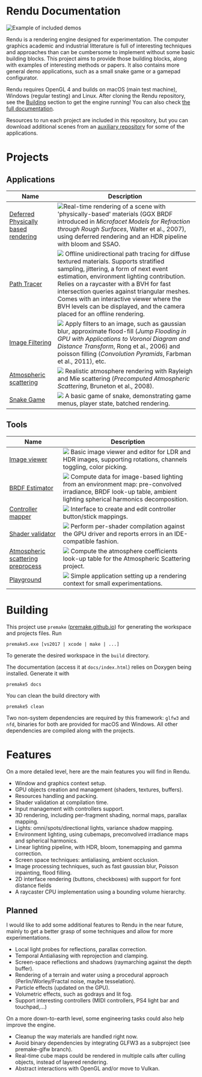 # Rendu Documentation

![Example of included demos](docs/img/header.png)


Rendu is a rendering engine designed for experimentation. The computer graphics academic and industrial litterature is full of interesting techniques and approaches than can be cumbersome to implement without some basic building blocks. This project aims to provide those building blocks, along with examples of interesting methods or papers. It also contains more general demo applications, such as a small snake game or a gamepad configurator. 

Rendu requires OpenGL 4 and builds on macOS (main test machine), Windows (regular testing) and Linux. After cloning the Rendu repository, see the [Building](#building) section to get the engine running! You can also check [the full documentation](http://kosua20.github.io/Rendu/html/index.html).

Resources to run each project are included in this repository, but you can download additional scenes from an [auxiliary repository](https://github.com/kosua20/Rendu-resources) for some of the applications.


# Projects

## Applications

Name  | Description
------------- | -------------
[Deferred Physically based rendering](http://kosua20.github.io/Rendu/html/group___deferred_rendering.html) | ![](docs/img/pbrdemo.png)Real-time rendering of a scene with 'physically-based' materials (GGX BRDF introduced in *Microfacet Models for Refraction through Rough Surfaces*, Walter et al., 2007), using deferred rendering and an HDR pipeline with bloom and SSAO.
[Path Tracer](http://kosua20.github.io/Rendu/html/group___pathtracer_demo.html) | ![](docs/img/pathtracer.png) Offline unidirectional path tracing for diffuse textured materials. Supports stratified sampling, jittering, a form of next event estimation, environment lighting contribution. Relies on a raycaster with a BVH for fast intersection queries against triangular meshes. Comes with an interactive viewer where the BVH levels can be displayed, and the camera placed for an offline rendering.
[Image Filtering](http://kosua20.github.io/Rendu/html/group___image_filtering.html)  | ![](docs/img/imagefiltering.png) Apply filters to an image, such as gaussian blur, approximate flood-fill (*Jump Flooding in GPU with Applications to Voronoi Diagram and Distance Transform*, Rong et al., 2006) and poisson filling (*Convolution Pyramids*, Farbman et al., 2011), etc.
[Atmospheric scattering](http://kosua20.github.io/Rendu/html/group___atmospheric_scattering.html)  | ![](docs/img/atmosphere.png) Realistic atmosphere rendering with Rayleigh and Mie scattering (*Precomputed Atmospheric Scattering*, Bruneton et al., 2008).
[Snake Game](http://kosua20.github.io/Rendu/html/group___snake_game.html)  | ![](docs/img/snake.png) A basic game of snake, demonstrating game menus, player state, batched rendering.

## Tools

Name  | Description
------------- | -------------
[Image viewer](http://kosua20.github.io/Rendu/html/group___image_viewer.html)  |  ![](docs/img/imageviewer.png) Basic image viewer and editor for LDR and HDR images, supporting rotations, channels toggling, color picking.
[BRDF Estimator](http://kosua20.github.io/Rendu/html/group___b_r_d_f_estimator.html)  | ![](docs/img/brdfpreproc.png) Compute data for image-based lighting from an environment map: pre-convolved irradiance, BRDF look-up table, ambient lighting spherical harmonics decomposition. 
[Controller mapper](http://kosua20.github.io/Rendu/html/group___controller_test.html)  |  ![](docs/img/controllermap.png) Interface to create and edit controller button/stick mappings.
[Shader validator](http://kosua20.github.io/Rendu/html/group___shader_validator.html)  |  ![](docs/img/shadervalidator.png) Perform per-shader compilation against the GPU driver and reports errors in an IDE-compatible fashion.
[Atmospheric scattering preprocess](http://kosua20.github.io/Rendu/html/group___atmospheric_scattering.html)  | ![](docs/img/atmopreproc.png)  Compute the atmosphere coefficients look-up table for the Atmospheric Scattering project.
[Playground](http://kosua20.github.io/Rendu/html/group___playground.html)  | ![](docs/img/playground.png) Simple application setting up a rendering context for small experimentations.

# Building

This project use `premake` ([premake.github.io](https://premake.github.io)) for generating the workspace and projects files.
Run

	premake5.exe [vs2017 | xcode | make | ...]
	
To generate the desired workspace in the `build` directory.

The documentation (access it at `docs/index.html`) relies on Doxygen being installed. Generate it with 

	premake5 docs

You can clean the build directory with

	premake5 clean

Two non-system dependencies are required by this framework: `glfw3` and `nfd`, binaries for both are provided for macOS and Windows. All other dependencies are compiled along with the projects.

# Features

On a more detailed level, here are the main features you will find in Rendu.

- Window and graphics context setup.
- GPU objects creation and management (shaders, textures, buffers).
- Resources handling and packing.
- Shader validation at compilation time.
- Input management with controllers support.
- 3D rendering, including per-fragment shading, normal maps, parallax mapping. 
- Lights: omni/spots/directional lights, variance shadow mapping.
- Environment lighting, using cubemaps, preconvolved irradiance maps and spherical harmonics.
- Linear lighting pipeline, with HDR, bloom, tonemapping and gamma correction.
- Screen space techniques: antialiasing, ambient occlusion.
- Image processing techniques, such as fast gaussian blur, Poisson inpainting, flood filling.
- 2D interface rendering (buttons, checkboxes) with support for font distance fields
- A raycaster CPU implementation using a bounding volume hierarchy.

## Planned

I would like to add some additional features to Rendu in the near future, mainly to get a better grasp of some techniques and allow for more experimentations.

- Local light probes for reflections, parallax correction.
- Temporal Antialiasing with reprojection and clamping.
- Screen-space reflections and shadows (raymarching against the depth buffer).
- Rendering of a terrain and water using a procedural approach (Perlin/Worley/Fractal noise, maybe tesselation).
- Particle effects (updated on the GPU).
- Volumetric effects, such as godrays and lit fog. 
- Support interesting controllers (MIDI controllers, PS4 light bar and touchpad,...)

On a more down-to-earth level, some engineering tasks could also help improve the engine.

- Cleanup the way materials are handled right now.
- Avoid binary dependencies by integrating GLFW3 as a subproject (see premake-glfw branch).
- Real-time cube maps could be rendered in multiple calls after culling objects, instead of layered rendering.
- Abstract interactions with OpenGL and/or move to Vulkan.
